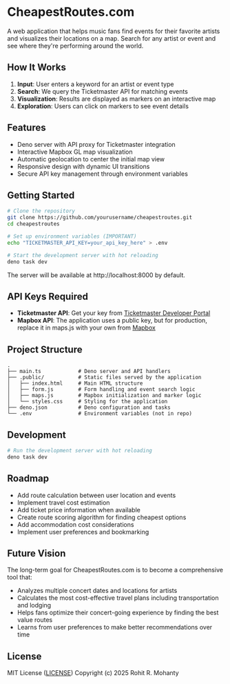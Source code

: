 # CheapestRoutes.com
A web application that helps music fans find events for their favorite artists and visualizes their locations on a map. Search for any artist or event and see where they're performing around the world.

## How It Works
1. **Input**: User enters a keyword for an artist or event type
2. **Search**: We query the Ticketmaster API for matching events
3. **Visualization**: Results are displayed as markers on an interactive map
4. **Exploration**: Users can click on markers to see event details

## Features
- Deno server with API proxy for Ticketmaster integration
- Interactive Mapbox GL map visualization
- Automatic geolocation to center the initial map view
- Responsive design with dynamic UI transitions
- Secure API key management through environment variables

## Getting Started
```bash
# Clone the repository
git clone https://github.com/yourusername/cheapestroutes.git
cd cheapestroutes

# Set up environment variables (IMPORTANT)
echo "TICKETMASTER_API_KEY=your_api_key_here" > .env

# Start the development server with hot reloading
deno task dev
```

The server will be available at http://localhost:8000 by default.

## API Keys Required
- **Ticketmaster API**: Get your key from [Ticketmaster Developer Portal](https://developer.ticketmaster.com/)
- **Mapbox API**: The application uses a public key, but for production, replace it in maps.js with your own from [Mapbox](https://www.mapbox.com/)

## Project Structure
```
.
├── main.ts            # Deno server and API handlers
├── .public/           # Static files served by the application
│   ├── index.html     # Main HTML structure
│   ├── form.js        # Form handling and event search logic
│   ├── maps.js        # Mapbox initialization and marker logic
│   └── styles.css     # Styling for the application
├── deno.json          # Deno configuration and tasks
└── .env               # Environment variables (not in repo)
```

## Development
```bash
# Run the development server with hot reloading
deno task dev
```

## Roadmap
- Add route calculation between user location and events
- Implement travel cost estimation
- Add ticket price information when available
- Create route scoring algorithm for finding cheapest options
- Add accommodation cost considerations
- Implement user preferences and bookmarking

## Future Vision
The long-term goal for CheapestRoutes.com is to become a comprehensive tool that:
- Analyzes multiple concert dates and locations for artists
- Calculates the most cost-effective travel plans including transportation and lodging
- Helps fans optimize their concert-going experience by finding the best value routes
- Learns from user preferences to make better recommendations over time

## License
MIT License ([LICENSE](./LICENSE)) Copyright (c) 2025 Rohit R. Mohanty
